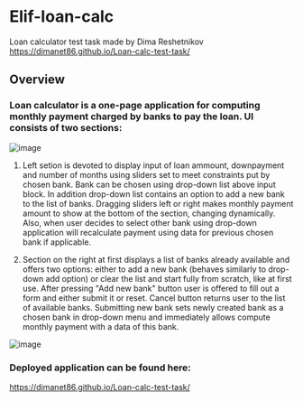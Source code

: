 # Elif-loan-calc
Loan calculator test task made by Dima Reshetnikov
https://dimanet86.github.io/Loan-calc-test-task/

## Overview

### Loan calculator is a one-page application for computing monthly payment charged by banks to pay the loan. UI consists of two sections: 

![image](https://user-images.githubusercontent.com/53656936/163622966-ff9a66cf-d83c-4694-8b71-64a6aa852e4b.png)

1. Left setion is devoted to display input of loan ammount, downpayment and number of months using sliders set to meet constraints put by chosen bank. Bank can be chosen using drop-down list above input block. In addition drop-down list contains an option to add a new bank to the list of banks. 
Dragging sliders left or right makes monthly payment amount to show at the bottom of the section, changing dynamically. Also, when user decides to select other bank using drop-down application will recalculate payment using data for previous chosen bank if applicable.

2. Section on the right at first displays a list of banks already available and offers two options: either to add a new bank (behaves similarly to drop-down add option) or clear the list and start fully from scratch, like at first use. 
After pressing "Add new bank" button user is offered to fill out a form and either submit it or reset. Cancel button returns user to the list of available banks. 
Submitting new bank sets newly created bank as a chosen bank in drop-down menu and immediately allows compute monthly payment with a data of this bank.  

![image](https://user-images.githubusercontent.com/53656936/163623929-7ddd8cfd-a546-409a-b734-aca3e849b37f.png)

### Deployed application can be found here: 
https://dimanet86.github.io/Loan-calc-test-task/
